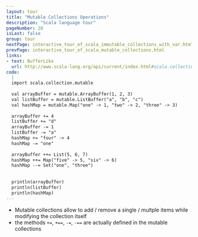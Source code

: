 ```yaml
---
layout: tour
title: "Mutable Collections Operations"
description: "Scala language tour"
pageNumber: 28
isLast: false
group: tour
nextPage: interactive_tour_of_scala_immutable_collections_with_var.html
prevPage: interactive_tour_of_scala_mutable_collections.html
links:
- text: BufferLike
  url: http://www.scala-lang.org/api/current/index.html#scala.collection.mutable.BufferLike
code:
  |
  import scala.collection.mutable  
  
  val arrayBuffer = mutable.ArrayBuffer(1, 2, 3)   
  val listBuffer = mutable.ListBuffer("a", "b", "c")  
  val hashMap = mutable.Map("one" -> 1, "two" -> 2, "three" -> 3)  
  
  arrayBuffer += 4  
  listBuffer += "d"  
  arrayBuffer -= 1  
  listBuffer -= "a"  
  hashMap += "four" -> 4  
  hashMap -= "one"  
  
  arrayBuffer ++= List(5, 6, 7)  
  hashMap ++= Map("five" -> 5, "six" -> 6)  
  hashMap --= Set("one", "three")  
  
  
  println(arrayBuffer)  
  println(listBuffer)  
  println(hashMap)  
---
```


- Mutable collections allow to add / remove a single / multple items while modifying the collection itself 
- the methods  `+=`,  `+==`, `-=`, `-==` are actually defined in the mutable collections 